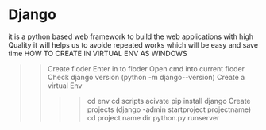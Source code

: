 # Django
it is a python based web framework to build the web applications with high Quality
it will helps us to avoide repeated works which will be  easy and save time
HOW TO CREATE IN VIRTUAL ENV AS WINDOWS
>>Create floder
>>Enter in to floder
>>Open cmd into current floder
>>Check django version (python -m  django--version)
>>Create a virtual Env
>>>>cd env
>>>>cd scripts
>>>>acivate
>>>>pip install django
>>Create projects (django -admin startproject projectname)
>>>>cd project name
>>>>dir
>>>>python.py runserver
